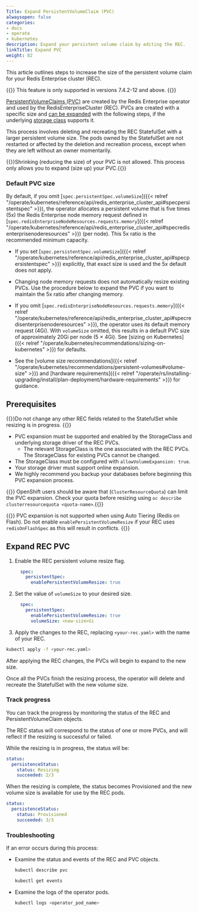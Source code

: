 ```yaml
---
Title: Expand PersistentVolumeClaim (PVC)
alwaysopen: false
categories:
- docs
- operate
- kubernetes
description: Expand your persistent volume claim by editing the REC.
linkTitle: Expand PVC
weight: 82
---
```


This article outlines steps to increase the size of the persistent volume claim for your Redis Enterprise cluster (REC).

{{<note>}} This feature is only supported in versions 7.4.2-12 and above. {{</note>}}

[PersistentVolumeClaims (PVC)](https://kubernetes.io/docs/concepts/storage/persistent-volumes/#expanding-persistent-volumes-claims) are created by the Redis Enterprise operator and used by the RedisEnterpriseCluster (REC). PVCs are created with a specific size and [can be expanded](https://kubernetes.io/docs/concepts/storage/persistent-volumes/#expanding-persistent-volumes-claims) with the following steps, if the underlying [storage class](https://kubernetes.io/docs/concepts/storage/storage-classes/) supports it.

This process involves deleting and recreating the REC StatefulSet with a larger persistent volume size. The pods owned by the StatefulSet are not restarted or affected by the deletion and recreation process, except when they are left without an owner momentarily.

{{<note>}}Shrinking (reducing the size) of your PVC is not allowed. This process only allows you to expand (size up) your PVC.{{</note>}}

### Default PVC size

By default, if you omit [`spec.persistentSpec.volumeSize`]({{< relref "/operate/kubernetes/reference/api/redis_enterprise_cluster_api#specpersistentspec" >}}), the operator allocates a persistent volume that is five times (5x) the Redis Enterprise node memory request defined in [`spec.redisEnterpriseNodeResources.requests.memory`]({{< relref "/operate/kubernetes/reference/api/redis_enterprise_cluster_api#specredisenterprisenoderesources" >}}) (per node). This 5x ratio is the recommended minimum capacity.

- If you set [`spec.persistentSpec.volumeSize`]({{< relref "/operate/kubernetes/reference/api/redis_enterprise_cluster_api#specpersistentspec" >}}) explicitly, that exact size is used and the 5x default does not apply.
- Changing node memory requests does not automatically resize existing PVCs. Use the procedure below to expand the PVC if you want to maintain the 5x ratio after changing memory.
- If you omit [`spec.redisEnterpriseNodeResources.requests.memory`]({{< relref "/operate/kubernetes/reference/api/redis_enterprise_cluster_api#specredisenterprisenoderesources" >}}), the operator uses its default memory request (4Gi). With `volumeSize` omitted, this results in a default PVC size of approximately 20Gi per node (5 × 4Gi). See [sizing on Kubernetes]({{< relref "/operate/kubernetes/recommendations/sizing-on-kubernetes" >}}) for defaults.

- See the [volume size recommendations]({{< relref "/operate/kubernetes/recommendations/persistent-volumes#volume-size" >}}) and [hardware requirements]({{< relref "/operate/rs/installing-upgrading/install/plan-deployment/hardware-requirements" >}}) for guidance.

## Prerequisites

{{<warning>}}Do not change any other REC fields related to the StatefulSet while resizing is in progress.
{{</warning>}}

- PVC expansion must be supported and enabled by the StorageClass and underlying storage driver of the REC PVCs.
  - The relevant StorageClass is the one associated with the REC PVCs. The StorageClass for existing PVCs cannot be changed.
- The StorageClass must be configured with `allowVolumeExpansion: true`.
- Your storage driver must support online expansion.
- We highly recommend you backup your databases before beginning this PVC expansion process.

{{<warning>}} OpenShift users should be aware that (`ClusterResourceQuota`) can limit the PVC expansion. Check your quota before resizing using `oc describe clusterresourcequota <quota-name>`.{{</warning>}}

{{<warning>}} PVC expansion is not supported when using Auto Tiering (Redis on Flash). Do not enable `enablePersistentVolumeResize` if your REC uses `redisOnFlashSpec` as this will result in conflicts. {{</warning>}}

## Expand REC PVC

1. Enable the REC persistent volume resize flag.

    ```YAML
      spec:
        persistentSpec:
          enablePersistentVolumeResize: true
    ```

1. Set the value of `volumeSize` to your desired size.

    ```YAML
      spec:
        persistentSpec:
          enablePersistentVolumeResize: true
          volumeSize: <new-size>Gi
    ```

1. Apply the changes to the REC, replacing `<your-rec.yaml>` with the name of your REC.

  ```sh
  kubectl apply -f <your-rec.yaml>
  ```

After applying the REC changes, the PVCs will begin to expand to the new size.

Once all the PVCs finish the resizing process, the operator will delete and recreate the StatefulSet with the new volume size.

### Track progress

You can track the progress by monitoring the status of the REC and PersistentVolumeClaim objects.

The REC status will correspond to the status of one or more PVCs, and will reflect if the resizing is successful or failed.

While the resizing is in progress, the status will be:

```yaml
status:
  persistenceStatus:
    status: Resizing
    succeeded: 2/3
```

When the resizing is complete, the status becomes Provisioned and the new volume size is available for use by the REC pods.

```yaml
status:
  persistenceStatus:
    status: Provisioned
    succeeded: 3/3
```

### Troubleshooting

If an error occurs during this process:

- Examine the status and events of the REC and PVC objects.

  ```sh
  kubectl describe pvc
  ```

  ```sh
  kubectl get events
  ```

- Examine the logs of the operator pods.

  ```sh
  kubectl logs <operator_pod_name>
  ```
